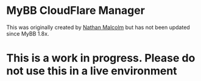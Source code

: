 # MyBB CloudFlare Manager

This was originally created by [Nathan Malcolm](http://community.mybb.com/thread-104837.html) but has not been updated since MyBB 1.8x.
   
# This is a work in progress. Please do not use this in a live environment

